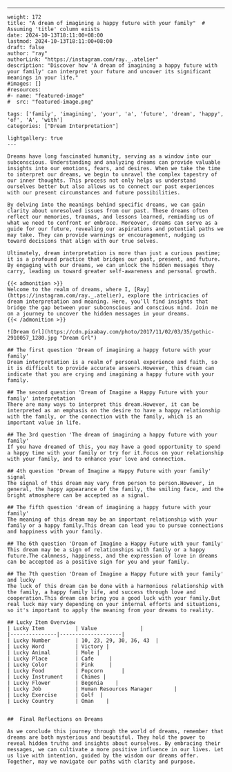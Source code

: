 ---
    weight: 172
    title: "A dream of imagining a happy future with your family"  # Assuming 'title' column exists
    date: 2024-10-13T18:11:00+08:00
    lastmod: 2024-10-13T18:11:00+08:00
    draft: false
    author: "ray"
    authorLink: "https://instagram.com/ray._.atelier"
    description: "Discover how 'A dream of imagining a happy future with your family' can interpret your future and uncover its significant meanings in your life."
    #images: []
    #resources:
    #- name: "featured-image"
    #  src: "featured-image.png"
    
    tags: ['family', 'imagining', 'your', 'a', 'future', 'dream', 'happy', 'of', 'A', 'with']
    categories: ["Dream Interpretation"]
    
    lightgallery: true
    ---
    
    Dreams have long fascinated humanity, serving as a window into our subconscious. Understanding and analyzing dreams can provide valuable insights into our emotions, fears, and desires. When we take the time to interpret our dreams, we begin to unravel the complex tapestry of our inner thoughts. This process not only helps us understand ourselves better but also allows us to connect our past experiences with our present circumstances and future possibilities.
    
    By delving into the meanings behind specific dreams, we can gain clarity about unresolved issues from our past. These dreams often reflect our memories, traumas, and lessons learned, reminding us of what we need to confront or embrace. Moreover, dreams can serve as a guide for our future, revealing our aspirations and potential paths we may take. They can provide warnings or encouragement, nudging us toward decisions that align with our true selves.
    
    Ultimately, dream interpretation is more than just a curious pastime; it is a profound practice that bridges our past, present, and future. By engaging with our dreams, we can unlock the hidden messages they carry, leading us toward greater self-awareness and personal growth.
    
    {{< admonition >}}
    Welcome to the realm of dreams, where I, [Ray](https://instagram.com/ray._.atelier), explore the intricacies of dream interpretation and meaning. Here, you’ll find insights that bridge the gap between your subconscious and conscious mind. Join me on a journey to uncover the hidden messages in your dreams.
    {{< /admonition >}}
    
    ![Dream Grl](https://cdn.pixabay.com/photo/2017/11/02/03/35/gothic-2910057_1280.jpg "Dream Grl")
    
    ## The first question 'Dream of imagining a happy future with your family'
    Dream interpretation is a realm of personal experience and faith, so it is difficult to provide accurate answers.However, this dream can indicate that you are crying and imagining a happy future with your family.
    
    ## The second question 'Dream of Imagine a Happy Future with your family' interpretation
    There are many ways to interpret this dream.However, it can be interpreted as an emphasis on the desire to have a happy relationship with the family, or the connection with the family, which is an important value in life.
    
    ## The 3rd question 'The dream of imagining a happy future with your family'
    If you have dreamed of this, you may have a good opportunity to spend a happy time with your family or try for it.Focus on your relationship with your family, and to enhance your love and connection.
    
    ## 4th question 'Dream of Imagine a Happy Future with your family' signal
    The signal of this dream may vary from person to person.However, in general, the happy appearance of the family, the smiling face, and the bright atmosphere can be accepted as a signal.
    
    ## The fifth question 'dream of imagining a happy future with your family'
    The meaning of this dream may be an important relationship with your family or a happy family.This dream can lead you to pursue connections and happiness with your family.
    
    ## The 6th question 'Dream of Imagine a Happy Future with your family'
    This dream may be a sign of relationships with family or a happy future.The calmness, happiness, and the expression of love in dreams can be accepted as a positive sign for you and your family.
    
    ## The 7th question 'Dream of Imagine a Happy Future with your family' and lucky
    The luck of this dream can be done with a harmonious relationship with the family, a happy family life, and success through love and cooperation.This dream can bring you a good luck with your family.But real luck may vary depending on your internal efforts and situations, so it's important to apply the meaning from your dreams to reality.
    
    ## Lucky Item Overview
    | Lucky Item          | Value              |
    |---------------|--------------------|
    | Lucky Number        | 10, 23, 29, 30, 36, 43  |
    | Lucky Word          | Victory |
    | Lucky Animal        | Mole |
    | Lucky Place         | Cafe     |
    | Lucky Color         | Pink     |
    | Lucky Food          | Popcorn      |
    | Lucky Instrument    | Chimes |
    | Lucky Flower        | Begonia    |
    | Lucky Job           | Human Resources Manager       |
    | Lucky Exercise      | Golf  |
    | Lucky Country       | Oman    |
    
    
    ##  Final Reflections on Dreams
    
    As we conclude this journey through the world of dreams, remember that dreams are both mysterious and beautiful. They hold the power to reveal hidden truths and insights about ourselves. By embracing their messages, we can cultivate a more positive influence in our lives. Let us live with intention, guided by the wisdom our dreams offer. Together, may we navigate our paths with clarity and purpose.
    